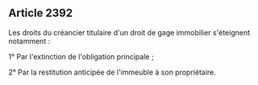 Article 2392
----
Les droits du créancier titulaire d'un droit de gage immobilier s'éteignent
notamment :

1° Par l'extinction de l'obligation principale ;

2° Par la restitution anticipée de l'immeuble à son propriétaire.
